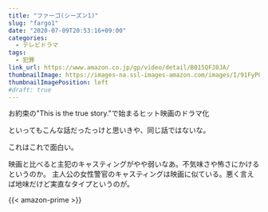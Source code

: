 ```yaml
---
title: "ファーゴ(シーズン1)"
slug: "fargo1"
date: "2020-07-09T20:53:16+09:00"
categories:
  - テレビドラマ
tags:
  - 犯罪
link_url: https://www.amazon.co.jp/gp/video/detail/B015QFJ0JA/
thumbnailImage: https://images-na.ssl-images-amazon.com/images/I/91FyP0KxiCL._SX600_.jpg
thumbnailImagePosition: left
#draft: true
---
```

お約束の"This is the true story."で始まるヒット映画のドラマ化
<!--more-->
といってもこんな話だったっけと思いきや、同じ話ではないな。

これはこれで面白い。

映画と比べると主犯のキャスティングがやや弱いなあ。不気味さや怖さにかけるというのか。
主人公の女性警官のキャスティングは映画に似ている。悪く言えば地味だけど実直なタイプというのが。

{{< amazon-prime >}}
